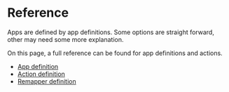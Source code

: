 # Reference

Apps are defined by app definitions. Some options are straight forward, other may need some more
explanation.

On this page, a full reference can be found for app definitions and actions.

- [App definition](/docs/reference/app)
- [Action definition](/docs/reference/action)
- [Remapper definition](/docs/reference/remapper)
